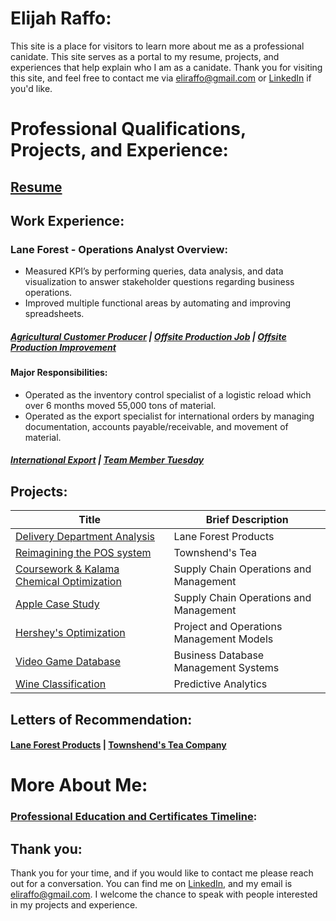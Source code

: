 # Elijah Raffo:  
This site is a place for visitors to learn more about me as a professional canidate. This site serves as a portal to my resume, projects, and experiences that help explain who I am as a canidate. Thank you for visiting this site, and feel free to contact me via <eliraffo@gmail.com> or [LinkedIn](https://www.linkedin.com/in/eliraffo/) if you'd like.

# Professional Qualifications, Projects, and Experience:
## [Resume](eliraffo.github.io/Resume_ERaffo(2019).pdf)

## Work Experience:
### Lane Forest - Operations Analyst Overview:
- Measured KPI’s by performing queries, data analysis, and data visualization to answer stakeholder questions regarding business operations.
- Improved multiple functional areas by automating and improving spreadsheets.

##### [Agricultural Customer Producer](PortfolioPDFs/AgCustPortfolio.pdf)  |  [Offsite Production Job](PortfolioPDFs/OSPjobPortfolio.pdf)  |  [Offsite Production Improvement](PortfolioPDFs/OSPPortfolio.pdf)

#### Major Responsibilities:
- Operated as the inventory control specialist of a logistic reload which over 6 months moved 55,000 tons of material.
- Operated as the export specialist for international orders by managing documentation, accounts payable/receivable, and movement of material.

##### [International Export](PortfolioPDFs/ExportPortfolio.pdf)  |  [Team Member Tuesday](https://www.facebook.com/LaneForestProducts/photos/pcb.2154183404640183/2154183297973527/?type=3&theater)

## Projects:
| Title | Brief Description |
| --- | --- |
[Delivery Department Analysis](PortfolioPDFs/DeliveryPortfolio.pdf) | Lane Forest Products
[Reimagining the POS system](PortfolioPDFs/TownshendsPortfolio.pdf) | Townshend's Tea
[Coursework & Kalama Chemical Optimization](eliraffo.github.io/OBA477) | Supply Chain Operations and Management
[Apple Case Study](eliraffo.github.io/BA453) | Supply Chain Operations and Management
[Hershey's Optimization](eliraffo.github.io/OBA466) | Project and Operations Management Models 
[Video Game Database](eliraffo.github.io/OBA444) | Business Database Management Systems
[Wine Classification](eliraffo.github.io/OBA410) | Predictive Analytics

## Letters of Recommendation:
#### [Lane Forest Products](eliraffo.github.io/LOR_LaneForest.pdf)  |  [Townshend's Tea Company](eliraffo.github.io/LOR_Townshends.PDF)

# More About Me:

### [Professional Education and Certificates Timeline](PortfolioPDFs/Timeline_Certificates.pdf):

## Thank you:
Thank you for your time, and if you would like to contact me please reach out for a conversation. You can find me on [LinkedIn](https://www.linkedin.com/in/eliraffo/), and my email is <eliraffo@gmail.com>. I welcome the chance to speak with people interested in my projects and experience.
